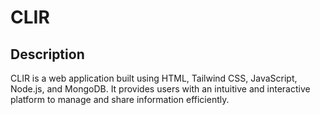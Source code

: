 # CLIR

## Description
CLIR is a web application built using HTML, Tailwind CSS, JavaScript, Node.js, and MongoDB. It provides users with an intuitive and interactive platform to manage and share information efficiently.
